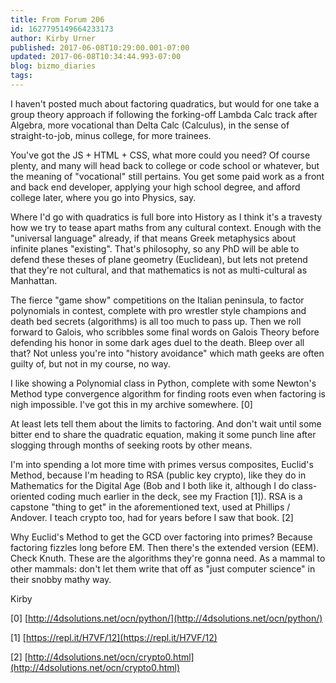 ```yaml
---
title: From Forum 206
id: 1627795149664233173
author: Kirby Urner
published: 2017-06-08T10:29:00.001-07:00
updated: 2017-06-08T10:34:44.993-07:00
blog: bizmo_diaries
tags: 
---
```


I haven't posted much about factoring quadratics, but would for one take a group theory approach if following the forking-off Lambda Calc track after Algebra, more vocational than Delta Calc (Calculus), in the sense of straight-to-job, minus college, for more trainees.

You've got the JS + HTML + CSS, what more could you need?  Of course plenty, and many will head back to college or code school or whatever, but the meaning of "vocational" still pertains.  You get some paid work as a front and back end developer, applying your high school degree, and afford college later, where you go into Physics, say.

Where I'd go with quadratics is full bore into History as I think it's a travesty how we try to tease apart maths from any cultural context.  Enough with the "universal language" already, if that means Greek metaphysics about infinite planes "existing". That's philosophy, so any PhD will be able to defend these theses of plane geometry (Euclidean), but lets not pretend that they're not cultural, and that mathematics is not as multi-cultural as Manhattan.

The fierce "game show" competitions on the Italian peninsula, to factor polynomials in contest, complete with pro wrestler style champions and death bed secrets (algorithms) is all too much to pass up. Then we roll forward to Galois, who scribbles some final words on Galois Theory before defending his honor in some dark ages duel to the death.  Bleep over all that?  Not unless you're into "history avoidance" which math geeks are often guilty of, but not in my course, no way.

I like showing a Polynomial class in Python, complete with some Newton's Method type convergence algorithm for finding roots even when factoring is nigh impossible. I've got this in my archive somewhere. [0]

At least lets tell them about the limits to factoring.  And don't wait until some bitter end to share the quadratic equation, making it some punch line after slogging through months of seeking roots by other means.

I'm into spending a lot more time with primes versus composites, Euclid's Method, because I'm heading to RSA (public key crypto), like they do in Mathematics for the Digital Age (Bob and I both like it, although I do class-oriented coding much earlier in the deck, see my Fraction [1]). RSA is a capstone "thing to get" in the aforementioned text, used at Phillips / Andover. I teach crypto too, had for years before I saw that book. [2]

Why Euclid's Method to get the GCD over factoring into primes?  Because factoring fizzles long before EM. Then there's the extended version (EEM). Check Knuth.  These are the algorithms they're gonna need.  As a mammal to other mammals:  don't let them write that off as "just computer science" in their snobby mathy way.

Kirby

[0]  [http://4dsolutions.net/ocn/python/](http://4dsolutions.net/ocn/python/)

[1]  [https://repl.it/H7VF/12](https://repl.it/H7VF/12)

[2]  [http://4dsolutions.net/ocn/crypto0.html](http://4dsolutions.net/ocn/crypto0.html)